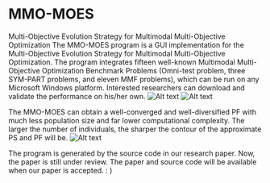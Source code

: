 # MMO-MOES
Multi-Objective Evolution Strategy for Multimodal Multi-Objective Optimization
The MMO-MOES program is a GUI implementation for the Multi-Objective Evolution Strategy for Multimodal Multi-Objective Optimization. The program integrates fifteen well-known Multimodal Multi-Objective Optimization Benchmark Problems (Omni-test problem, three SYM-PART problems, and eleven MMF problems), which can be run on any Microsoft Windows platform. Interested researchers can download and validate the performance on his/her own.
![Alt text](https://github.com/MaOEA/MMO-MOES/blob/master/Images/Cover.jpg)
![Alt text](https://github.com/MaOEA/MMO-MOES/blob/master/Images/Omni%20Sample.jpg)

The MMO-MOES can obtain a well-converged and well-diversified PF with much less population size and far lower computational complexity. The larger the number of individuals, the sharper the contour of the approximate PS and PF will be.
![Alt text](https://github.com/MaOEA/MMO-MOES/blob/master/Images/Different%20Population.jpg)

 
The program is generated by the source code in our research paper. Now, the paper is still under review. The paper and source code will be available when our paper is accepted. : )
